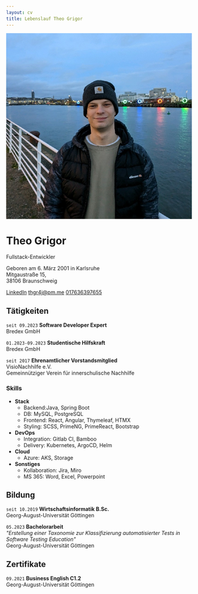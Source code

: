 ```yaml
---
layout: cv
title: Lebenslauf Theo Grigor
---
```

![Theo Grigor](/assets/me.jpeg)  
# Theo Grigor
Fullstack-Entwickler

Geboren am 6. März 2001 in Karlsruhe  
Mitgaustraße 15,  
38106 Braunschweig

<div id="webaddress">
    <a href="https://www.linkedin.com/in/theo-grigor-313167198">
    <i class="fa-brands fa-linkedin"></i>
    LinkedIn</a>
    <a href="mailto:thgr4j@pm.me">
    <i class="fa-regular fa-envelope"></i>
    thgr4j@pm.me</a>
    <a href="tel:+4917636397655">
    <i class="fa-solid fa-phone"></i>
    017636397655</a>
</div>

## Tätigkeiten

`seit 09.2023`
__Software Developer Expert__  
Bredex GmbH

`01.2023-09.2023`
__Studentische Hilfskraft__  
Bredex GmbH

`seit 2017`
__Ehrenamtlicher Vorstandsmitglied__  
VisioNachhilfe e.V.  
Gemeinnütziger Verein für innerschulische Nachhilfe

### Skills

- __Stack__
    - <span class="blue">Backend:</span>Java, Spring Boot
    - <span class="blue">DB:</span> MySQL, PostgreSQL
    - <span class="blue">Frontend:</span> React, Angular, Thymeleaf, HTMX
    - <span class="blue">Styling:</span> SCSS, PrimeNG, PrimeReact, Bootstrap
- __DevOps__
    - <span class="blue">Integration:</span> Gitlab CI, Bamboo
    - <span class="blue">Delivery:</span> Kubernetes, ArgoCD, Helm
- __Cloud__
    - <span class="blue">Azure:</span> AKS, Storage
- __Sonstiges__
    - <span class="blue">Kollaboration:</span> Jira, Miro
    - <span class="blue">MS 365:</span> Word, Excel, Powerpoint


## Bildung

`seit 10.2019`
__Wirtschaftsinformatik B.Sc.__  
Georg-August-Universität Göttingen

`05.2023`
__Bachelorarbeit__  
_"Erstellung einer Taxonomie zur Klassifizierung automatisierter Tests in Software Testing Education"_  
Georg-August-Universität Göttingen

## Zertifikate

`09.2021`
__Business English C1.2__  
Georg-August-Universität Göttingen

<!-- ### Footer

Last updated: Feb 2024 -->


